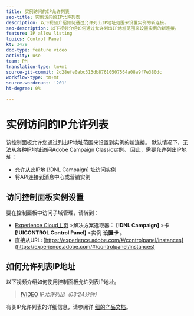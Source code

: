 ```yaml
---
title: 实例访问的IP允许列表
seo-title: 实例访问的IP允许列表
description: 以下视频介绍如何通过允许列出IP地址范围来设置实例的新连接。
seo-description: 以下视频介绍如何通过允许列出IP地址范围来设置实例的新连接。
feature: IP allow listing
topics: Control Panel
kt: 3479
doc-type: feature video
activity: use
team: PM
translation-type: tm+mt
source-git-commit: 2d28efe0abc313db87610507564a08a9f7e380dc
workflow-type: tm+mt
source-wordcount: '201'
ht-degree: 0%

---
```



# 实例访问的IP允许列表

该控制面板允许您通过列出IP地址范围来设置到实例的新连接。 默认情况下，无法从各种IP地址访问Adobe Campaign Classic实例。 因此，需要允许列出IP地址：

* 允许从此IP地 [!DNL Campaign] 址访问实例
* 将API连接到消息中心或营销实例

## 访问控制面板实例设置

要在控制面板中访问子域管理，请转到：

* [Experience Cloud主页](https://experience.adobe.com/#/home) >解决方案选取器： **[!DNL Campaign]** >卡 **[!UICONTROL Control Panel]** >实例 **设置卡** 。
* 直接从URL: [https://experience.adobe.com/#/controlpanel/instances](https://experience.adobe.com/#/controlpanel/instances)

## 如何允许列表IP地址

以下视频介绍如何使用控制面板允许列表IP地址。

>[!VIDEO](https://video.tv.adobe.com/v/28726?quality=12)
*IP允许列出（03:24分钟）*

有关IP允许列表的详细信息，请参阅详 [细的产品文档](https://helpx.adobe.com/campaign/kb/control-panel-instance-settings.html)。
